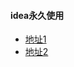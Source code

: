 #### idea永久使用
* [地址1](https://www.jiweichengzhu.com/article/93afbed1245d4ee69b82ed1b067f48a4)
* [地址2](https://www.cnblogs.com/fqgump/p/11343250.html)